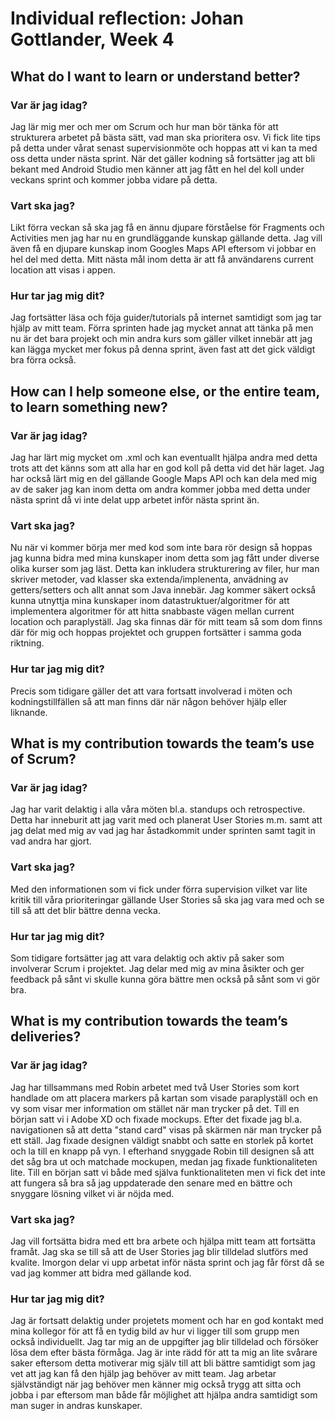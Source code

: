 # Individual reflection: Johan Gottlander, Week 4

## What do I want to learn or understand better?

###  Var är jag idag? 
Jag lär mig mer och mer om Scrum och hur man bör tänka för att strukturera arbetet på bästa sätt, vad man ska prioritera osv.
Vi fick lite tips på detta under vårat senast supervisionmöte och hoppas att vi kan ta med oss detta under nästa sprint.
När det gäller kodning så fortsätter jag att bli bekant med Android Studio men känner att jag fått en hel del koll under veckans sprint
och kommer jobba vidare på detta.

###  Vart ska jag?  
Likt förra veckan så ska jag få en ännu djupare förståelse för Fragments och Activities men jag har nu en grundläggande kunskap gällande
detta. Jag vill även få en djupare kunskap inom Googles Maps API eftersom vi jobbar en hel del med detta. Mitt nästa mål inom detta
är att få användarens current location att visas i appen.

###  Hur tar jag mig dit? 
Jag fortsätter läsa och föja guider/tutorials på internet samtidigt som jag tar hjälp av mitt team. Förra sprinten hade jag mycket annat
att tänka på men nu är det bara projekt och min andra kurs som gäller vilket innebär att jag kan lägga mycket mer fokus på denna sprint, även
fast att det gick väldigt bra förra också.

## How can I help someone else, or the entire team, to learn something new?

###  Var är jag idag?
Jag har lärt mig mycket om .xml och kan eventuallt hjälpa andra med detta trots att det känns som att alla har en god koll på detta
vid det här laget. Jag har också lärt mig en del gällande Google Maps API och kan dela med mig av de saker jag kan inom detta om andra
kommer jobba med detta under nästa sprint då vi inte delat upp arbetet inför nästa sprint än.

###  Vart ska jag? 
Nu när vi kommer börja mer med kod som inte bara rör design så hoppas jag kunna bidra med mina kunskaper inom detta som jag
fått under diverse olika kurser som jag läst. Detta kan inkludera strukturering av filer, hur man skriver metoder, vad klasser ska extenda/implenenta,
anvädning av getters/setters och allt annat som Java innebär.
Jag kommer säkert också kunna utnyttja mina kunskaper inom datastruktuer/algoritmer för att implementera algoritmer för att hitta snabbaste
vägen mellan current location och paraplyställ.
Jag ska finnas där för mitt team så som dom finns där för mig och hoppas projektet och gruppen fortsätter i samma goda riktning.

###  Hur tar jag mig dit?
Precis som tidigare gäller det att vara fortsatt involverad i möten och kodningstillfällen så att man finns där när någon behöver
hjälp eller liknande.

## What is my contribution towards the team’s use of Scrum?  

###  Var är jag idag?
Jag har varit delaktig i alla våra möten bl.a. standups och retrospective. Detta har inneburit att jag varit med och planerat User Stories m.m.
samt att jag delat med mig av vad jag har åstadkommit under sprinten samt tagit in vad andra har gjort.

###  Vart ska jag?  
Med den informationen som vi fick under förra supervision vilket var lite kritik till våra prioriteringar gällande User Stories så ska
jag vara med och se till så att det blir bättre denna vecka. 

###  Hur tar jag mig dit?
Som tidigare fortsätter jag att vara delaktig och aktiv på saker som involverar Scrum i projektet. Jag delar med mig av mina åsikter och ger
feedback på sånt vi skulle kunna göra bättre men också på sånt som vi gör bra.

## What is my contribution towards the team’s deliveries?

###  Var är jag idag?  
Jag har tillsammans med Robin arbetet med två User Stories som kort handlade om att placera markers på kartan som visade paraplyställ och
en vy som visar mer information om stället när man trycker på det. Till en början satt vi i Adobe XD och fixade mockups. Efter det fixade jag
bl.a. navigationen så att detta "stand card" visas på skärmen när man trycker på ett ställ. Jag fixade designen väldigt snabbt och satte en storlek
på kortet och la till en knapp på vyn. I efterhand snyggade Robin till designen så att det såg bra ut och matchade mockupen, medan jag fixade funktionaliteten lite.
Till en början satt vi både med själva funktionaliteten men vi fick det inte att fungera så bra så jag uppdaterade den senare med en bättre och snyggare lösning vilket
vi är nöjda med.

###  Vart ska jag?
Jag vill fortsätta bidra med ett bra arbete och hjälpa mitt team att fortsätta framåt. Jag ska se till så att de User Stories jag blir tilldelad
slutförs med kvalite. Imorgon delar vi upp arbetat inför nästa sprint och jag får först då se vad jag kommer att bidra med gällande kod.

###  Hur tar jag mig dit?  
Jag är fortsatt delaktig under projetets moment och har en god kontakt med mina kollegor för att få en tydig bild av hur vi ligger
till som grupp men också individuellt. Jag tar mig an de uppgifter jag blir tilldelad och försöker lösa dem efter bästa förmåga. 
Jag är inte rädd för att ta mig an lite svårare saker eftersom detta motiverar mig själv till att bli bättre samtidigt som jag vet
att jag kan få den hjälp jag behöver av mitt team. Jag arbetar självständigt när jag behöver men känner mig också trygg att sitta och
jobba i par eftersom man både får möjlighet att hjälpa andra samtidigt som man suger in andras kunskaper. 
